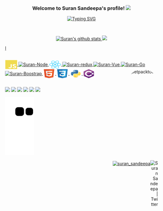 <h3 align="center">
  Welcome to Suran Sandeepa's profile!
  <img src="https://media.giphy.com/media/hvRJCLFzcasrR4ia7z/giphy.gif" width="28">
</h3>
<!--Typing Name-->
<div>
  <p align="center">
  <a href="https://github.com/SuranSandeepa">
    <img src="https://readme-typing-svg.herokuapp.com?font=Caveat&size=33&color=45F727&center=true&vCenter=true&lines=Hi%2C+I'm+Suran+Sandeepa;Full-Stack+Web+%26+App+Developer;Always+learning+new+things" alt="Typing SVG" /></a>
  </p>

##
<br>
  
<!-- GitHub Analytics -->
  <div align="center">
  <a href="https://github.com/SuranSandeepa">
  <img height="180em" src="https://github-readme-stats.vercel.app/api?username=SuranSandeepa&show_icons=true&theme=vue-dark&include_all_commits=true&count_private=true" alt="Suran's github stats""/>
  <img height="180em" src="https://github-readme-stats.vercel.app/api/top-langs/?username=SuranSandeepa&layout=compact&langs_count=8&theme=vue-dark"/> 
</div>

<!--vue-dark, jolly, outrun, prussian -->
l
<br>
<!--Languages-->                                                                                                                                                    
<div style="display: inline_block"><br>       
<!--   <img align="center" alt="Suran-Python" height="30" width="40" src="https://raw.githubusercontent.com/devicons/devicon/master/icons/python/python-original.svg">
  <img align="center" alt="Suran-JAVA" height="30" width="40" src="https://cdn.jsdelivr.net/gh/devicons/devicon/icons/java/java-original.svg">
  <img align="center" alt="Suran-dotNet" height="30" width="40" src="https://cdn.jsdelivr.net/gh/devicons/devicon/icons/dot-net/dot-net-plain-wordmark.svg">
  <img align="center" alt="Suran-C" height="30" width="40" src="https://cdn.jsdelivr.net/gh/devicons/devicon/icons/c/c-original.svg">
  <img align="center" alt="Suran-C++" height="30" width="40" src="https://cdn.jsdelivr.net/gh/devicons/devicon/icons/cplusplus/cplusplus-original.svg">
  <img align="center" alt="Suran-PHP" height="30" width="40" src="https://cdn.jsdelivr.net/gh/devicons/devicon/icons/php/php-plain.svg">
  <img align="center" alt="Suran-Laravel" height="30" width="40" src="https://cdn.jsdelivr.net/gh/devicons/devicon/icons/laravel/laravel-plain.svg">
  <img align="center" alt="Suran-Dart" height="30" width="40" src="https://cdn.jsdelivr.net/gh/devicons/devicon/icons/dart/dart-original.svg">
  <img align="center" alt="Suran-JAVA" height="30" width="40" src="https://cdn.jsdelivr.net/gh/devicons/devicon/icons/java/java-original.svg">
  <img align="center" alt="Suran-Csharp" height="30" width="40" src="https://raw.githubusercontent.com/devicons/devicon/master/icons/csharp/csharp-original.svg">
  <br><br> -->
  <img align="center" alt="Suran-Js" height="30" width="40" src="https://raw.githubusercontent.com/devicons/devicon/master/icons/javascript/javascript-plain.svg">
  <img align="center" alt="Suran-Node" height="30" width="40" src="https://cdn.jsdelivr.net/gh/devicons/devicon/icons/nodejs/nodejs-original.svg">
  <img align="center" alt="Suran-React" height="30" width="40" src="https://raw.githubusercontent.com/devicons/devicon/master/icons/react/react-original.svg">
  <img align="center" alt="Suran-redux" height="30" width="40" src="https://cdn.jsdelivr.net/gh/devicons/devicon/icons/redux/redux-original.svg">
  <img align="center" alt="Suran-Vue" height="30" width="40" src="https://cdn.jsdelivr.net/gh/devicons/devicon/icons/vuejs/vuejs-original.svg">
  <img align="center" alt="Suran-Go" height="30" width="40" src="https://cdn.jsdelivr.net/gh/devicons/devicon/icons/go/go-original.svg">
  <img align="center" alt="Suran-Boostrap" height="30" width="40" src="https://cdn.jsdelivr.net/gh/devicons/devicon/icons/bootstrap/bootstrap-original.svg">
  <img align="center" alt="Suran-HTML" height="30" width="40" src="https://raw.githubusercontent.com/devicons/devicon/master/icons/html5/html5-original.svg">
  <img align="center" alt="Suran-CSS" height="30" width="40" src="https://raw.githubusercontent.com/devicons/devicon/master/icons/css3/css3-original.svg">
  <img align="center" alt="Suran-Python" height="30" width="40" src="https://raw.githubusercontent.com/devicons/devicon/master/icons/python/python-original.svg">
  <img align="center" alt="Suran-Csharp" height="30" width="40" src="https://raw.githubusercontent.com/devicons/devicon/master/icons/csharp/csharp-original.svg">
  
  <img align="right" alt="Jetpacktocat" height="150" style="border-radius:50px;" src="https://user-images.githubusercontent.com/74088854/183437829-b5e56120-c804-4785-a893-9649944deaf2.png?width=676&height=676">
</div>

  ##    
                                                                                                                                                                                                                                                                                        
<div>                                                                                                                                               
<!--Instagram-->               
<a href="https://www.instagram.com/suransandeepa/" target="_blank"><img src="https://img.shields.io/badge/-Instagram-%23E4405F?style=for-the-badge&logo=instagram&logoColor=white" target="_blank"></a>
<!--facebook-->
<a href="https://www.facebook.com/suran.sandeep/" target="_blank"><img src="https://img.shields.io/badge/Facebook-4267B2?style=for-the-badge&logo=facebook&logoColor=white" target="_blank"></a>
<!--Gmail-->                                  
<a href = "mailto:sandeepa.uththamawadu@gmail.com"><img src="https://img.shields.io/badge/-Gmail-%23333?style=for-the-badge&logo=gmail&logoColor=white" target="_blank"></a>
<!--Linkein-->
<a href="https://www.linkedin.com/in/suransandeepa/" target="_blank"><img src="https://img.shields.io/badge/-LinkedIn-%230077B5?style=for-the-badge&logo=linkedin&logoColor=white" target="_blank"></a> 
<a href="https://medium.com/@suransandeepauththamawadu" target="_blank"><img src="https://img.shields.io/badge/Twitter-00acee?style=for-the-badge&logo=twitter&logoColor=white" target="_blank"></a> 
<!--Medium-->
<a href="https://medium.com/@suransandeepauththamawadu" target="_blank"><img src="https://img.shields.io/badge/Medium-66cdaa?style=for-the-badge&logo=medium&logoColor=white" target="_blank"></a>
</div> 

<!--Snake eating my contribution graph-->
![Snake animation](https://github.com/SuranSandeepa/SuranSandeepa/blob/output/github-contribution-grid-snake.svg)  

<div align="right">
      <!--HackeRank-->                
      <a href="https://www.hackerrank.com/suran_sandeepa" target="blank">
        <img align="center" src="https://raw.githubusercontent.com/rahuldkjain/github-profile-readme-generator/master/src/images/icons/Social/hackerrank.svg" alt="suran_sandeepa" height="25" width="23" />
      </a>    
      <!--Twitter-->
      <a href="https://twitter.com/SUththamawadu">
        <img align="right" alt="Suran Sandeepa | Twitter" width="25px" src="https://raw.githubusercontent.com/anuraghazra/anuraghazra/master/assets/twitter.svg" />
      </a> 
  </div> 
</div>

<!--***************************************************************************************************************************************************************-->

<!--<div align="center">
<a href="https://github.com/SuranSandeepa/School-Management-System">
<img align="center" src="https://github-readme-stats.vercel.app/api/pin/?username=SuranSandeepa&repo=School-Management-System&theme=vue-dark"/></a>
<a href="https://github.com/SuranSandeepa/Yathra-Train-APP">
<img align="center" src="https://github-readme-stats.vercel.app/api/pin/?username=SuranSandeepa&repo=Yathra-Train-APP&theme=vue-dark"/></a>
<a href="https://github.com/SuranSandeepa/Employee-Management-System">
<img align="center" src="https://github-readme-stats.vercel.app/api/pin/?username=SuranSandeepa&repo=Employee-Management-System&theme=vue-dark"/></a>                   <a href="https://github.com/SuranSandeepa/Online-Video-Browsing-System">
<img align="center" src="https://github-readme-stats.vercel.app/api/pin/?username=SuranSandeepa&repo=Online-Video-Browsing-System&theme=vue-dark"/></a>                </div>--> 

<!--
<br>
                                                                                                                             
**_Wanna :eyes: my projects? Click Badges :shaved_ice:_**
 
<div> 
  <a href="https://github.com/search?q=user%3ASuranSandeepa+language%3Ajava"><img alt="Java" src="https://custom-icon-badges.herokuapp.com/badge/Java-007396.svg?logo=java&logoColor=white"></a>
  <a href="https://github.com/search?q=user%3ASuranSandeepa+language%3Acsharp"><img alt="C#" src="https://custom-icon-badges.herokuapp.com/badge/C%23-68217A.svg?logo=cs2&logoColor=white"></a>
  <a href="https://github.com/search?q=user%3ASuranSandeepa+language%3Acss"><img alt="CSS" src="https://img.shields.io/badge/CSS-1572B6.svg?logo=css3&logoColor=white"></a>
  <a href="https://github.com/search?q=user%3ASuranSandeepa+language%3Ajavascript"><img alt="JavaScript" src="https://img.shields.io/badge/JavaScript-F7DF1E.svg?logo=javascript&logoColor=black"></a>
  <a href="https://github.com/search?q=user%3ASuranSandeepa+language%3Ac"><img alt="C" src="https://custom-icon-badges.herokuapp.com/badge/C-03599C.svg?logo=c-in-hexagon&logoColor=white"></a>
  <a href="https://github.com/search?q=user%3ASuranSandeepa+language%3Acpp"><img alt="C++" src="https://custom-icon-badges.herokuapp.com/badge/C++-9C033A.svg?logo=cpp2&logoColor=white"></a>
  <a href="https://github.com/search?q=user%3ASuranSandeepa+language%3Akotlin"><img alt="Kotlin" src="https://img.shields.io/badge/Kotlin-0095D5.svg?logo=Kotlin&logoColor=white"></a>
  <a href="https://github.com/search?q=user%3ASuranSandeepa+language%3Aphp"><img alt="PHP" src="https://img.shields.io/badge/PHP-777BB4.svg?logo=php&logoColor=white"></a>
  <a href="https://github.com/search?q=user%3ASuranSandeepa+language%3Apython"><img alt="Python" src="https://img.shields.io/badge/Python-14354C.svg?logo=python&logoColor=white"></a>
  <a href="https://github.com/search?q=user%3ASuranSandeepa+language%3Adart"><img alt="Dart" src="https://img.shields.io/badge/Dart-15A6C4.svg?logo=dart&logoColor=white"></a> 
   <a href="#"><img alt="Express.js" src="https://img.shields.io/badge/Express.js-404d59.svg?logo=express&logoColor=white"></a>
   <a href="#"><img alt="Flutter" src="https://img.shields.io/badge/Flutter-02569B.svg?logo=flutter&logoColor=white"></a>
   <a href="#"><img alt="React" src="https://img.shields.io/badge/React-20232a.svg?logo=react&logoColor=%2361DAFB"></a>                                                  </div>                                                                                                              

<br>

[![SuranSandeepa's github activity graph](https://activity-graph.herokuapp.com/graph?username=SuranSandeepa&theme=react-dark)](https://github.com/SuranSandeepa)       -->                                                                                                     
                                                                                                                  
                                                                                                                  
<!-- **********************************************************************************************************************************************-->
<!--Github Stats Badges
<p align="center">
  <a href="https://github.com/SuranSandeepa?tab=repositories&sort=stargazers">
    <img alt="total stars" title="Total stars on GitHub" src="https://custom-icon-badges.herokuapp.com/github/stars/SuranSandeepa?color=%23E05D44&style=for-the-badge&labelColor=%23E05D44&logo=star"/></a>
  <a href="https://github.com/SuranSandeepa?tab=followers">
    <img alt="followers" title="Follow me on Github" src="https://custom-icon-badges.herokuapp.com/github/followers/SuranSandeepa?color=236ad3&labelColor=1155ba&style=for-the-badge&logo=person-add&label=Follow&logoColor=white"/></a>
  <a href="https://github.com/SuranSandeepa">
    <img alt="views" title="GitHub profile views" src="https://freshidea.com/jonah/app/DenverCoder1-profile-views"/></a>
</p> -->
                                                                                                                  
                                                                                                                                                                                                                                   
<!-- ### :raising_hand_man: &nbsp; About Me:
- 🎓 I'm Software Engineering Undergraduate at Sri Lanka Institute of Information Technology(SLIIT).
- 🌱 I’m currently learning everything.
- 🌋 I’m always looking for challenging work oppurtunities ahead.
- 🥅 2022 Goals: Learn everything about Cloud Computing.
- 📫 How to reach me: [Twitter - @SuranUththamawadu](https://twitter.com/SUththamawadu)
                     , [LinkedIn -@SuranUththamawadu](https://www.linkedin.com/in/suran-uththamawadu-2080a41bb/)
- ⚡ Fun fact: ❤️🐶 && I spend almost 12 hours listening songs everyday❤️🎧    -->

<!--<br>
<p><a href="https://www.buymeacoffee.com/Suran Sandeepa"> <img align="left" src="https://cdn.buymeacoffee.com/buttons/v2/default-yellow.png" height="50" width="210" alt="Suran Sandeepa" /></a></p> -->


<!--<br>
### 🛠 &nbsp; Languages and Tools:
&emsp;&emsp;&emsp;![Python](https://img.shields.io/badge/-Python-05122A?style=flat&logo=python)&nbsp;
![Java](https://img.shields.io/badge/-Java-05122A?style=flat&logo=Java&logoColor=FFA518)&nbsp;
![C](https://img.shields.io/badge/-C-05122A?style=flat&logo=C&logoColor=A8B9CC)&nbsp;
![C++](https://img.shields.io/badge/-C++-05122A?style=flat&logo=C%2B%2B&logoColor=00599C)&nbsp;
![C#](https://img.shields.io/badge/-C%23-05122A?style=flat&logo=c&logoColor=800080)&nbsp;
![.NET](https://img.shields.io/badge/-.NET-05122A?style=flat&logo=.net)<br/><br/>
&emsp;&emsp;&emsp;![HTML](https://img.shields.io/badge/-HTML-05122A?style=flat&logo=HTML5)&nbsp;
![JavaScript](https://img.shields.io/badge/-JavaScript-05122A?style=flat&logo=javascript)&nbsp;
![CSS](https://img.shields.io/badge/-CSS-05122A?style=flat&logo=CSS3&logoColor=1572B6)&nbsp;
![React](https://img.shields.io/badge/-React-05122A?style=flat&logo=react)&nbsp;
![Bootstrap](https://img.shields.io/badge/-Bootstrap-05122A?style=flat&logo=bootstrap&logoColor=563D7C)&nbsp;
![JQuery](https://img.shields.io/badge/-JQuery-05122A?style=flat&logo=jquery)&nbsp;<br/><br/>
&emsp;&emsp;&emsp;
![GitHub](https://img.shields.io/badge/-GitHub-05122A?style=flat&logo=github)&nbsp;
![Visual Studio Code](https://img.shields.io/badge/-Visual%20Studio%20Code-05122A?style=flat&logo=visual-studio-code&logoColor=007ACC)&nbsp;
![Visual Studio](https://img.shields.io/badge/-Visual%20Studio-05122A?style=flat&logo=Visual%20Studio)&nbsp;
![Eclipse](https://img.shields.io/badge/-Eclipse-05122A?style=flat&logo=eclipse-ide&logoColor=2C2255)&nbsp;
![Atom](https://img.shields.io/badge/-Atom-05122A?style=flat&logo=atom)
![Android Studio](https://img.shields.io/badge/-AndroidStudio-05122A?style=flat&logo=android)<br/><br/>
&emsp;&emsp;&emsp;![Linux](https://img.shields.io/badge/-Linux-05122A?style=flat&logo=linux)&nbsp;
![Windows](https://img.shields.io/badge/-Windows-05122A?style=flat&logo=windows)&nbsp;

  <img align="center" alt="Suran-Android" height="30" width="40" src="https://cdn.jsdelivr.net/gh/devicons/devicon/icons/androidstudio/androidstudio-original.svg">
  <img align="center" alt="Suran-vscode" height="30" width="40" src="https://cdn.jsdelivr.net/gh/devicons/devicon/icons/vscode/vscode-original.svg">
  <img align="center" alt="Suran-vsudio" height="30" width="40" src="https://cdn.jsdelivr.net/gh/devicons/devicon/icons/visualstudio/visualstudio-plain.svg">
  <img align="center" alt="Suran-github" height="30" width="40" src="https://cdn.jsdelivr.net/gh/devicons/devicon/icons/github/github-original.svg">
  <img align="center" alt="Suran-figma" height="30" width="40" src="https://cdn.jsdelivr.net/gh/devicons/devicon/icons/figma/figma-original.svg">
-->
